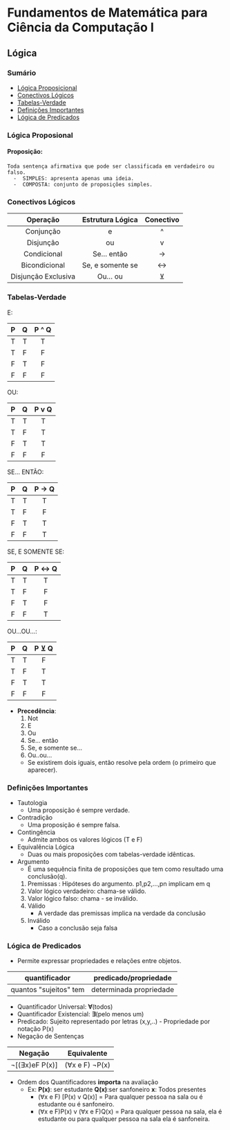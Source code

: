 # Fundamentos de Matemática para Ciência da Computação I
## Lógica

### Sumário
 - [Lógica Proposicional](#lógica-proposicional)
 - [Conectivos Lógicos](#conectivos-lógicos)
 - [Tabelas-Verdade](#tabelas-verdade)
 - [Definições Importantes](#definições-importantes)
 - [Lógica de Predicados](#lógica-de-predicados)


### Lógica Proposional
#### Proposição:
    Toda sentença afirmativa que pode ser classificada em verdadeiro ou falso.
      -  SIMPLES: apresenta apenas uma ideia.
      -  COMPOSTA: conjunto de proposições simples.
### Conectivos Lógicos
 **Operação**        | **Estrutura Lógica**  | **Conectivo**|
 |:---:|:---:| :---:|
 Conjunção           |           e           |      ^      
 Disjunção           |          ou           |      v
 Condicional         |      Se… então        |      → 
 Bicondicional       |   Se, e somente se    |     ↔
 Disjunção Exclusiva |       Ou… ou          |     ⊻
  
### Tabelas-Verdade


E:    

P | Q | P ^ Q
:---:|:---:|:--:|
T|T|T
T|F|F
F|T|F
F|F|F

OU:

P | Q | P v Q
:---:|:---:|:--:|
T|T|T
T|F|T
F|T|T
F|F|F

SE... ENTÃO:

P | Q | P → Q
:---:|:---:|:--:|
T|T|T
T|F|F
F|T|T
F|F|T

SE, E SOMENTE SE:

P | Q | P ↔ Q
:---:|:---:|:--:|
T|T|T
T|F|F
F|T|F
F|F|T

OU...OU...:

P | Q | P ⊻ Q
:---:|:---:|:--:|
T|T|F
T|F|T
F|T|T
F|F|F


 - **Precedência**: 
    1. Not
    2. E
    3. Ou
    4. Se... então
    5. Se, e somente se... 
    6. Ou..ou...
     - Se existirem dois iguais, então resolve pela ordem (o primeiro que aparecer).

### Definições Importantes
 - Tautologia
    - Uma proposição é sempre verdade.
 - Contradição
    - Uma proposição é sempre falsa.
 - Contingência
    - Admite ambos os valores lógicos (T e F)
 - Equivalência Lógica
    - Duas ou mais proposições com tabelas-verdade idênticas.
 - Argumento
    - É uma sequência finita de proposições que tem como resultado uma conclusão(q).
    1. Premissas : Hipóteses do argumento.
        p1,p2,...,pn implicam em q
    2. Valor lógico verdadeiro: chama-se válido.
    3. Valor lógico falso: chama - se inválido.
    4. Válido
        - A verdade das premissas implica na verdade da conclusão
    5. Inválido
        - Caso a conclusão seja falsa
   
 ### Lógica de Predicados
  - Permite expressar propriedades e relações entre objetos.
  
  quantificador | predicado/propriedade
  :---:|:---:
  quantos "sujeitos" tem | determinada propriedade
  
  - Quantificador Universal: **∀**(todos)
  - Quantificador Existencial: **∃**(pelo menos um)
  - Predicado: Sujeito representado por letras (x,y,..)
        - Propriedade por notação P(x)
  - Negação de Sentenças
  
  Negação | Equivalente
   :---:|:---:|
   ¬[(∃x)eF P(x)] | (∀x e F) ¬P(x)
  
  - Ordem dos Quantificadores **importa** na avaliação
    - Ex: **P(x)**: ser estudante **Q(x)**:ser sanfoneiro **x**: Todos presentes
        - (∀x e F) [P(x) v Q(x)] = Para qualquer pessoa na sala ou é estudante ou é sanfoneiro.
        - (∀x e F)P(x) v (∀x e F)Q(x) = Para qualquer pessoa na sala, ela é estudante ou para qualquer pessoa na sala ela é sanfoneira.
